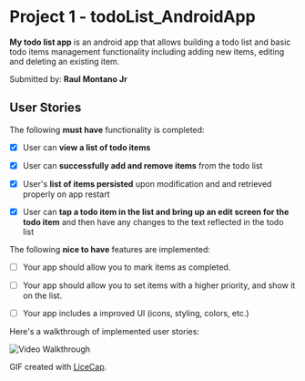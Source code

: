 # Project 1 - todoList_AndroidApp


**My todo list app** is an android app that allows building a todo list and basic todo items management functionality including adding new items, editing and deleting an existing item.

Submitted by: **Raul Montano Jr**

## User Stories

The following **must have** functionality is completed:

* [X] User can **view a list of todo items**

* [X] User can **successfully add and remove items** from the todo list

* [X] User's **list of items persisted** upon modification and and retrieved properly on app restart

* [X] User can **tap a todo item in the list and bring up an edit screen for the todo item** and then have any changes to the text reflected in the todo list

 

The following **nice to have** features are implemented:

* [ ] Your app should allow you to mark items as completed.

* [ ] Your app should allow you to set items with a higher priority, and show it on the list.

* [ ] Your app includes a improved UI (icons, styling, colors, etc.)

 

Here's a walkthrough of implemented user stories:

<img src='https://drive.google.com/file/d/11BU3atRgbTfWkX3sOht0JYRSappWRdFq/view?usp=sharing' title='Video Walkthrough' width='' alt='Video Walkthrough' />

GIF created with [LiceCap](http://www.cockos.com/licecap/).
